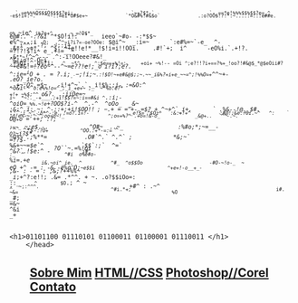 <!DOCTYPE html>
<html>
    <head>
        <meta charset="utf-8">
            <link rel="stylesheet" type="text/css" href="estilo.css"/>
                <div class="cicada">
                <pre style="font: 10px/5px monospace;">                                                                                      
                                                                                                    
                                                                                                    
             ^^^^`                                                                                  
      `_=e%%%O$$$O$$$$?ei:.                   `~+?$*-`                   `-_==*e!%%%$$%$$?e=_^      
    -e$!i+:~.^ `^~-::=ei*O#$e+~             `*O&#%!#&$o`             .:o?OO$!?!*:~....:=:::e##e.    
  `o%_`~ie^  `i%?e+^    -_~_=!O$*_`         e@#:._^-:?&i         ^_*$O!i!:```    ieeo`~#o- -:*$$~   
  e%^~--;i  `-O;  `.^`^~i?i?=-oe?OOe:`      $@i^~  _:i=~      `:e#%=~`-e_  ^- `._i^^.`-?;  ~;:i+_   
 -&*  ~=*.   ^$_  ~+e!!e!*__!$!i=i!!OOi.    .#!`+;  i^      -eO%i.`.+!?. =?!?!$!i~     e_.+!=__~    
 -&_`**~`_*!^~^--*-     `.`^:-i!OOeee?#&!_  ^&!;o!^-O~i  .+%Oi-^_o%?i:`   ^  ~*^ __  ^:$e=~+%!=:    
  +oi+ ~%!-`-` =Oi ^;e?!!?i+==?%+_!oo?!#&@$_*@$eOii#?`~+e#&!_=!?eo~^--^~=e??!*e!;_o` `i?i*?;e?.     
   ^:ie$= ^iO+.=? .i;_.^_.-;$!i;~`.:!$O!~+e#&@$;;~.~~_i&%?+i+e_~~=^;!%%O=+`^^~+*-   .eO?_ie?o.      
     .-+~;O*^.=_$~   -i!+^~`.`._i!$%*::i- :=&O:^    ~o&i-~^`o:e%%!o=^_;_i_+e+~ ;_  ~*%o:e?*`        
       `+!+ ~%$;^^ `o&?. .:ii$O%!i_^.::- ^$e=~ `i~  *~:._-+___.;+i!$$?=~:i==#&i ^`.$%$:i;-          
        ^_oiO=`_%%.~!e`+?OO$?i-^  ^.-^  ^oOo_  _&~ ;&:^.i:.~;_^-;:+;+i!$OO!$!_^ ~%$$;-%?-           
         .+==^-$+-.=$? +_^~+^`_i+.      ` .%&--!@__$#.   ::_^``:i_~^_:o*^-:e. ;=o?.i=!-             
           _e!$= ^$Oi^  `:&:+!+^          :#@!;&e.?Oi.~^   ^:    ` ;o!e%-~;^`^;oo=o~!_              
            ^;o=+%?^ .+o=!&-o_            _&@+..  `^^-.~.    ``     *O@$_*o=++;:%$?;                
              `;=~_`   ~;e$.-.            ^O#~  ..~_                :%#o;*;~=__-                    
                 `^` ^*$*-`:?O+           ^OO.:+*-=:= `^            `O?`~i?$*.                      
                    ~O*~`.;%**=           .O#`^.` ^.^` ;            *&;~` =??$-                     
                    %&_+~~=$e`^           `$$`:;`  ^=` `            ?O``~.=%!oi                     
                   ^&?`.!$e:^ -`           i#` `:_``^              ^#i  o%e#o-`                     
                    %$i$=.+e   `           i&.~oi^_ie.  ^          ^#_  ^o$$Oo                      
                    -#O-~!o-_  ~`          eO   +^ -=   :          -&_  -e%$o^                      
                     -%o!:~?~_ !`          o&^  :^ .~  ..-        `$O;`~e$$i                        
                      ^+e+!-o__+_-`        ;&-  :` -`  = :        ;&;?++%%~                         
                        _i*;+^?:e!!;       .&= .*^^.   + ~.    .o?$$iOo=:                           
                          ::_`     ^        $O`.; ^    ~  -`   ~;:^^^.                              
                                    `       +#^ :          .~^   `^                                 
                                            ^#i.*+;                                                 
                                             i#.                                                    
                                             ~&=                                                    
                                              %O`                                                   
                                              _#;                                                   
                                               =&~                                                  
                                               ^&i                                                  
                                                _+                                                  
                                                                                                    
                                                                                                    
                                                                                                    
                                                                                                    
                                                                                                    
                                                                                                    
                                                                                                    
                                                                                                    
                                                                                              
</pre>
    </div>
        
    <h1>01101100 01110101 01100011 01100001 01110011 </h1>
        </head>
        
<body>
    <h2>
        <ul>
            <nav class="menu">
            <a href="#">Sobre Mim</a>
            <a href="#">HTML//CSS</a>
            <a href="#">Photoshop//Corel</a>
            <a href="#">Contato</a>
            </nav>
        </ul>
    </h2>
</body>
</html>
